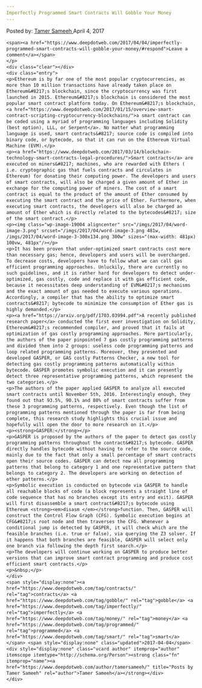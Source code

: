 ```yaml
---
Imperfectly Programmed Smart Contracts Will Gobble Your Money
---
```

<article class="post-listing post-18993 post type-post status-publish format-standard has-post-thumbnail hentry  tag-contracts tag-gobble tag-imperfectly tag-money tag-programmed tag-smart">
    <div class="post-inner">
        <span>Posted by: <a href="https://www.deepdotweb.com/author/tamersameeh/" title="">Tamer Sameeh </a></span>
    <span>April 4, 2017</span>
    
    <span><a href="https://www.deepdotweb.com/2017/04/04/imperfectly-programmed-smart-contracts-will-gobble-your-money/#respond">Leave a comment</a></span>
    </p>
    <div class="clear"></div>
    <div class="entry">
    <p>Ethereum is by far one of the most popular cryptocurrencies, as more than 10 million transactions have already taken place on Ethereum&#8217;s blockchain, since the cryptocurrency was first launched in 2015. Ethereum&#8217;s blockchain is considered the most popular smart contract platform today. On Ethereum&#8217;s blockchain, <a href="https://www.deepdotweb.com/2017/01/15/overview-smart-contract-scripting-cryptocurrency-blockchains/">a smart contract can be coded using a myriad of programming languages including Solidity (best option), LLL, or Serpent</a>. No matter what programming language is used, smart contracts&#8217; source code is compiled into binary code, or bytecode, so that it can run on the Ethereum Virtual Machine (EVM).</p>
    <p><a href="https://www.deepdotweb.com/2017/03/14/blockchain-technology-smart-contracts-legal-procedures/">Smart contracts</a> are executed on miners&#8217; machines, who are rewarded with Ethers ( i.e. cryptographic gas that fuels contracts and circulates in Ethereum) for donating their computing power. The developers and users of smart contracts, will also be charged a given amount of Ether in exchange for the computing power of miners. The cost of a smart contract is equal to the product of the amount of Ether consumed by executing the smart contract and the price of Ether. Furthermore, when executing smart contracts, the developers will also be charged an amount of Ether which is directly related to the bytecodes&#8217; size of the smart contract.</p>
    <p><img class="wp-image-19004 aligncenter" src="/imgs/2017/04/word-image-3.png" srcset="/imgs/2017/04/word-image-3.png 481w, /imgs/2017/04/word-image-3-300x134.png 300w" sizes="(max-width: 481px) 100vw, 481px"/></p>
    <p>It has been proven that under-optimized smart contracts cost more than necessary gas; hence, developers and users will be overcharged. To decrease costs, developers have to follow what we can call gas efficient programming approaches. Unluckily, there are currently no such guidelines, and it is rather hard for developers to detect under-optimized, gas costly, code and replace it with gas efficient code, because it necessitates deep understanding of EVM&#8217;s mechanisms and the exact amount of gas needed to execute various operations. Accordingly, a compiler that has the ability to optimize smart contracts&#8217; bytecode to minimize the consumption of Ether gas is highly demanded.</p>
    <p><a href="https://arxiv.org/pdf/1703.03994.pdf">A recently published research paper</a> conducted the first ever investigation on Solidity, Ethereum&#8217;s recommended compiler, and proved that it fails at optimization of gas costly programming approaches. More particularly, the authors of the paper pinpointed 7 gas costly programming patterns and divided them into 2 groups: useless code programming patterns and loop related programming patterns. Moreover, they presented and developed GASPER, or GAS costly Patterns Checker, a new tool for detecting gas costly programming patterns automatically within bytecode. GASPER promotes symbolic execution and it can presently detect three representative programming patterns, which represent the two categories.</p>
    <p>The authors of the paper applied GASPER to analyze all executed smart contracts until November 5th, 2016. Interestingly enough, they found out that 93.5%, 90.1% and 80% of smart contracts suffer from these 3 programming patterns, respectively. Even though the list of programming patterns mentioned through the paper is far from being complete, this research study highlights this crucial issue and hopefully will open the door to more research on it.</p>
    <p><strong>GASPER:</strong></p>
    <p>GASPER is proposed by the authors of the paper to detect gas costly programming patterns throughout the contract&#8217;s bytecode. GASPER directly handles bytecode without having to refer to the source code, mainly due to the fact that only a small percentage of smart contracts open their source codes. GASPER can detect now all programming patterns that belong to category 1 and one representative pattern that belongs to category 2. The developers are working on detection of other patterns.</p>
    <p>Symbolic execution is conducted on bytecode via GASPER to handle all reachable blocks of code (a block represents a straight line of code sequence that has no branches except its entry and exit). GASPER will first disassemble a smart contract&#8217;s bytecode using Ethereum <strong><em>disasm </em></strong>function. Then, GASPER will construct the Control Flow Graph (CFG). Symbolic execution begins at CFG&#8217;s root node and then traverses the CFG. Whenever a conditional jump is detected by GASPER, it will check which are the feasible branches (i.e. true or false), via querying the Z3 solver. If it happens that both branches are feasible, GASPER will select only one branch via following the depth first search.</p>
    <p>The developers will continue working on GASPER to produce better versions that can improve smart contract programming and produce cost efficient smart contracts.</p>
    <p>&nbsp;</p>
    </div>
    <span style="display:none"><a href="https://www.deepdotweb.com/tag/contracts/" rel="tag">contracts</a> <a href="https://www.deepdotweb.com/tag/gobble/" rel="tag">gobble</a> <a href="https://www.deepdotweb.com/tag/imperfectly/" rel="tag">imperfectly</a> <a href="https://www.deepdotweb.com/tag/money/" rel="tag">money</a> <a href="https://www.deepdotweb.com/tag/programmed/" rel="tag">programmed</a> <a href="https://www.deepdotweb.com/tag/smart/" rel="tag">smart</a></span> <span style="display:none" class="updated">2017-04-04</span>
    <div style="display:none" class="vcard author" itemprop="author" itemscope itemtype="http://schema.org/Person"><strong class="fn" itemprop="name"><a href="https://www.deepdotweb.com/author/tamersameeh/" title="Posts by Tamer Sameeh" rel="author">Tamer Sameeh</a></strong></div>
    </div>
</article>

